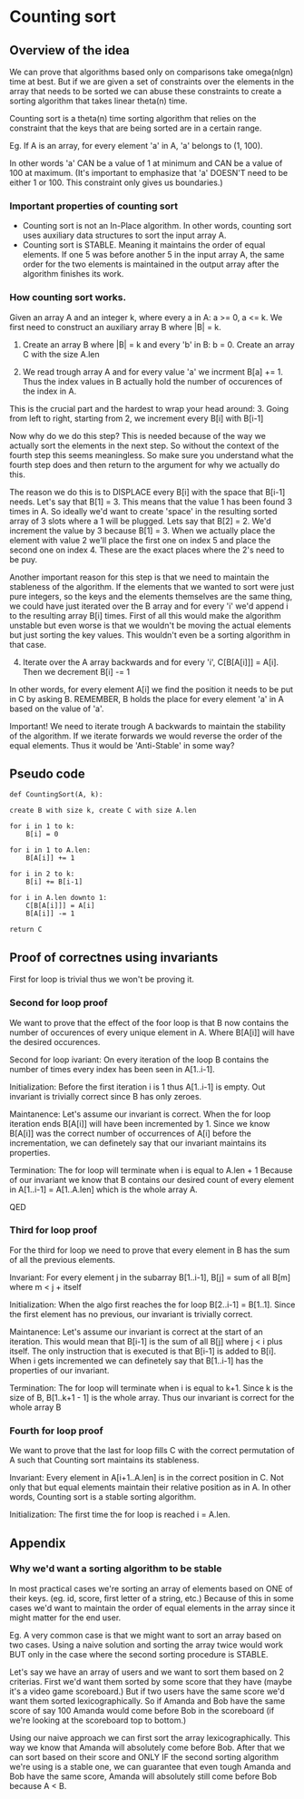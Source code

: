 # Counting sort


## Overview of the idea

We can prove that algorithms based only on comparisons take omega(nlgn) time at best.
But if we are given a set of constraints over the elements in the array that needs to be sorted
we can abuse these constraints to create a sorting algorithm that takes linear theta(n) time.

Counting sort is a theta(n) time sorting algorithm that relies on the constraint that
the keys that are being sorted are in a certain range.

Eg. If A is an array, for every element 'a' in A, 'a' belongs to (1, 100).

In other words 'a' CAN be a value of 1 at minimum and CAN be a value of 100 at maximum.
(It's important to emphasize that 'a' DOESN'T need to be either 1 or 100. This constraint only gives us boundaries.)

### Important properties of counting sort
 - Counting sort is not an In-Place algorithm. In other words, counting sort uses auxiliary data structures to 
sort the input array A. 
 - Counting sort is STABLE. Meaning it maintains the order of equal elements. If one 5 was before another 5 in the input array A, the same order for the 
  two elements is maintained in the output array after the algorithm finishes its work.


### How counting sort works.

Given an array A and an integer k, where every a in A: a >= 0, a <= k.
We first need to construct an auxiliary array B where |B| = k.

1. Create an array B where |B| = k  and every 'b' in B: b = 0. Create an array C with the size A.len

2. We read trough array A and for every value 'a' we incrment B[a] += 1.
    Thus the index values in B actually hold the number of occurences of the index in A.

This is the crucial part and the hardest to wrap your head around:
3. Going from left to right, starting from 2, we increment every B[i] with B[i-1] 

Now why do we do this step? This is needed because of the way we
actually sort the elements in the next step. So without the context of the fourth step
this seems meaningless. So make sure you understand what the fourth step does and then return to the
argument for why we actually do this.

The reason we do this is to DISPLACE every B[i] with the
space that B[i-1] needs. Let's say that B[1] = 3. This means that the value 1 has been found 3 times in A.
So ideally we'd want to create 'space' in the resulting sorted array of 3 slots where a 1 will be plugged.
Lets say that B[2] = 2. We'd increment the value by 3 because B[1] = 3. When we actually place the element with 
value 2 we'll place the first one on index 5 and place the second one on index 4. These are the exact places where the 2's
need to be puy.

Another important reason for this step is that we need to maintain the stableness of the algorithm.
If the elements that we wanted to sort were just pure integers, so the keys and the elements themselves
are the same thing, we could have just iterated over the B array and for every 'i' we'd append i to the
resulting array B[i] times.
First of all this would make the algorithm unstable but even worse is that we wouldn't be 
moving the actual elements but just sorting the key values. This wouldn't even be a sorting algorithm in that case.

4. Iterate over the A array backwards and for every 'i', C[B[A[i]]] = A[i]. Then we decrement B[i] -= 1

In other words, for every element A[i] we find the position it needs to be put in C by asking B.
REMEMBER, B holds the place for every element 'a' in A based on the value of 'a'.

Important! We need to iterate trough A backwards to maintain the stability of the algorithm.
If we iterate forwards we would reverse the order of the equal elements. Thus it would be 'Anti-Stable' in some way?


## Pseudo code

    def CountingSort(A, k):

    create B with size k, create C with size A.len

    for i in 1 to k:
        B[i] = 0

    for i in 1 to A.len:
        B[A[i]] += 1

    for i in 2 to k:
        B[i] += B[i-1]

    for i in A.len downto 1:
        C[B[A[i]]] = A[i]
        B[A[i]] -= 1

    return C

## Proof of correctnes using invariants

First for loop is trivial thus we won't be proving it.

### Second for loop proof

We want to prove that the effect of the foor loop is that B now contains
the number of occurences of every unique element in A.
Where B[A[i]] will have the desired occurences.

Second for loop ivariant:
    On every iteration of the loop B contains the number of times every index has been seen in A[1..i-1].

Initialization:
    Before the first iteration i is 1 thus A[1..i-1] is empty. Out invariant is trivially correct since B has only zeroes.

Maintanence:
    Let's assume our invariant is correct. When the for loop iteration ends B[A[i]] will have been incremented by 1.
    Since we know B[A[i]] was the correct number of occurrences of A[i] before the incrementation, we can 
    definetely say that our invariant maintains its properties.

Termination:
    The for loop will terminate when i is equal to A.len + 1
    Because of our invariant we know that B contains our desired count of every element in A[1..i-1] = A[1..A.len] which is
    the whole array A.

QED

### Third for loop proof

For the third for loop we need to prove that every element in B has the sum of all the 
previous elements.

Invariant:
    For every element j in the subarray B[1..i-1], B[j] = sum of all B[m] where m < j + itself

Initialization:
    When the algo first reaches the for loop B[2..i-1] = B[1..1]. Since the first element
    has no previous, our invariant is trivially correct.

Maintanence:
    Let's assume our invariant is correct at the start of an iteration.
    This would mean that B[i-1] is the sum of all B[j] where j < i plus itself.
    The only instruction that is executed is that B[i-1] is added to B[i].
    When i gets incremented we can definetely say that B[1..i-1] has the properties
    of our invariant.

Termination:
    The for loop will terminate when i is equal to k+1.
    Since k is the size of B, B[1..k+1 - 1] is the whole array.
    Thus our invariant is correct for the whole array B

### Fourth for loop proof

We want to prove that the last for loop fills C with the correct permutation of A
such that Counting sort maintains its stableness.

Invariant:
    Every element in A[i+1..A.len] is in the correct position in C.
    Not only that but equal elements maintain their relative position as in A.
    In other words, Counting sort is a stable sorting algorithm.

Initialization:
    The first time the for loop is reached i = A.len. 

## Appendix

### Why we'd want a sorting algorithm to be stable

In most practical cases we're sorting an array of elements based on ONE of their keys. (eg. id, score, first letter of a string, etc.)
Because of this in some cases we'd want to maintain the order of equal elements in the array since it might matter 
for the end user. 


Eg.
A very common case is that we might want to sort an array based on two cases.
Using a naive solution and sorting the array twice would work BUT only in the case where
the second sorting procedure is STABLE.

Let's say we have an array of users and we want to sort them based on 2 criterias.
First we'd want them sorted by some score that they have (maybe it's a video game scoreboard.)
But if two users have the same score we'd want them sorted lexicographically. So if Amanda and Bob have the same score of say 100
Amanda would come before Bob in the scoreboard (if we're looking at the scoreboard top to bottom.)

Using our naive approach we can first sort the array lexicographically. This way we know that Amanda will absolutely 
come before Bob. After that we can sort based on their score and ONLY IF the second sorting algorithm we're using 
is a stable one, we can guarantee that even tough Amanda and Bob have the same score, Amanda will absolutely still 
come before Bob because A < B.
